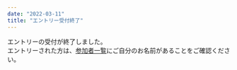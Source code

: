 ```yaml
---
date: "2022-03-11"
title: "エントリー受付終了"
---
```

エントリーの受付が終了しました。<br>
エントリーされた方は、[参加者一覧](/performers)にご自分のお名前があることをご確認ください。